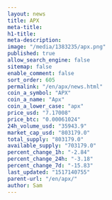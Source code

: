 ```yaml
---
layout: news
title: APX
meta-title: 
h1-title: 
meta-description: 
image: "/media/1383235/apx.png"
published: true
allow_search_engine: false
sitemap: false
enable_comment: false
sort_order: 605
permalink: "/en/apx/news.html"
coin_a_symbol: "APX"
coin_a_name: "Apx"
coin_a_lower_case: "apx"
price_usd: "7.17008"
price_btc: "0.00061024"
24h_volume_usd: "35943.9"
market_cap_usd: "803179.0"
total_supply: "803179.0"
available_supply: "703179.0"
percent_change_1h: "-2.84"
percent_change_24h: "-3.18"
percent_change_7d: "-15.83"
last_updated: "1517140755"
parent-url: "/en/apx/"
author: Sam
---
```


